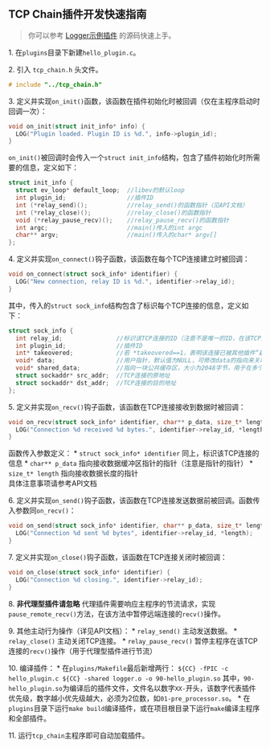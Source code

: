 TCP Chain插件开发快速指南
-----------------------
> 你可以参考 [Logger示例插件](../plugins/logger.c) 的源码快速上手。

1\. 在`plugins`目录下新建`hello_plugin.c`。

2\. 引入 `tcp_chain.h` 头文件。
```C
# include "../tcp_chain.h"
```

3\. 定义并实现`on_init()`函数，该函数在插件初始化时被回调（仅在主程序启动时回调一次）：
```C
void on_init(struct init_info* info) {
  LOG("Plugin loaded. Plugin ID is %d.", info->plugin_id);
}
```
`on_init()`被回调时会传入一个`struct init_info`结构，包含了插件初始化时所需要的信息，定义如下：
```C
struct init_info {
  struct ev_loop* default_loop;  //libev的默认loop
  int plugin_id;                 //插件ID
  int (*relay_send)();           //relay_send()的函数指针（见API文档）
  int (*relay_close)();          //relay_close()的函数指针
  void (*relay_pause_recv)();    //relay_pause_recv()的函数指针
  int argc;                      //main()传入的int argc
  char** argv;                   //main()传入的char* argv[]
};
```

4\. 定义并实现`on_connect()`钩子函数，该函数在每个TCP连接建立时被回调：
```C
void on_connect(struct sock_info* identifier) {
  LOG("New connection, relay ID is %d.", identifier->relay_id);
}
```
其中，传入的`struct sock_info`结构包含了标识每个TCP连接的信息，定义如下：
```C
struct sock_info {
  int relay_id;               //标识该TCP连接的ID（注意不是唯一的ID，在该TCP连接关闭后，该ID的值会被复用）
  int plugin_id;              //插件ID
  int* takeovered;            //若 *takeovered==1，表明该连接已被其他插件“最终处理”（代理/转发）
  void* data;                 //用户指针，默认值为NULL，可修改data的指向来关联该TCP连接的自定义数据
  void* shared_data;          //指向一块公共缓存区，大小为2048字节，用于在多个插件之间共享数据。除非realloc()调用，请勿修改shared_data的指向（待进一步讨论）
  struct sockaddr* src_addr;  //TCP连接的原地址
  struct sockaddr* dst_addr;  //TCP连接的目的地址
};
```

5\. 定义并实现`on_recv()`钩子函数，该函数在TCP连接接收到数据时被回调：
```C
void on_recv(struct sock_info* identifier, char** p_data, size_t* length) {
  LOG("Connection %d received %d bytes.", identifier->relay_id, *length);
}
```
函数传入参数定义：
    * `struct sock_info* identifier` 同上，标识该TCP连接的信息
    * `char** p_data` 指向接收数据缓冲区指针的指针（注意是指针的指针）
    * `size_t* length` 指向接收数据长度的指针  
    具体注意事项请参考API文档

6\. 定义并实现`on_send()`钩子函数，该函数在TCP连接发送数据前被回调。函数传入参数同`on_recv()`：
```C
void on_send(struct sock_info* identifier, char** p_data, size_t* length) {
  LOG("Connection %d sent %d bytes", identifier->relay_id, *length);
}
```

7\. 定义并实现`on_close()`钩子函数，该函数在TCP连接关闭时被回调：
```C
void on_close(struct sock_info* identifier) {
  LOG("Connection %d closing.", identifier->relay_id);
}
```

8\. **非代理型插件请忽略** 代理插件需要响应主程序的节流请求，实现`pause_remote_recv()`方法，在该方法中暂停远端连接的`recv()`操作。

9\. 其他主动行为操作（详见API文档）：
    * `relay_send()` 主动发送数据。
    * `relay_close()` 主动关闭TCP连接。
    * `relay_pause_recv()` 暂停主程序在该TCP连接的`recv()`操作（用于代理型插件进行节流）

10\. 编译插件：
    * 在`plugins/Makefile`最后新增两行：
    ```
    ${CC} -fPIC -c hello_plugin.c
    ${CC} -shared logger.o -o 90-hello_plugin.so
    ```
    其中，`90-hello_plugin.so`为编译后的插件文件，文件名以数字`XX-`开头，该数字代表插件优先级，数字越小优先级越大，必须为2位数，如`01-pre_processor.so`。
    * 在`plugins`目录下运行`make build`编译插件，或在项目根目录下运行`make`编译主程序和全部插件。

11\. 运行`tcp_chain`主程序即可自动加载插件。
